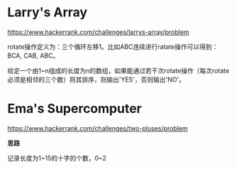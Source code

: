 # Larry's Array

<https://www.hackerrank.com/challenges/larrys-array/problem>

rotate操作定义为：三个循环左移1。比如ABC连续进行ratate操作可以得到：BCA, CAB, ABC。

给定一个由1~n组成的长度为n的数组，如果能通过若干次rotate操作（每次rotate必须是相邻的三个数）将其排序，则输出'YES'，否则输出'NO'。

# Ema's Supercomputer

<https://www.hackerrank.com/challenges/two-pluses/problem>

**思路**

记录长度为1~15的十字的个数，0~2


